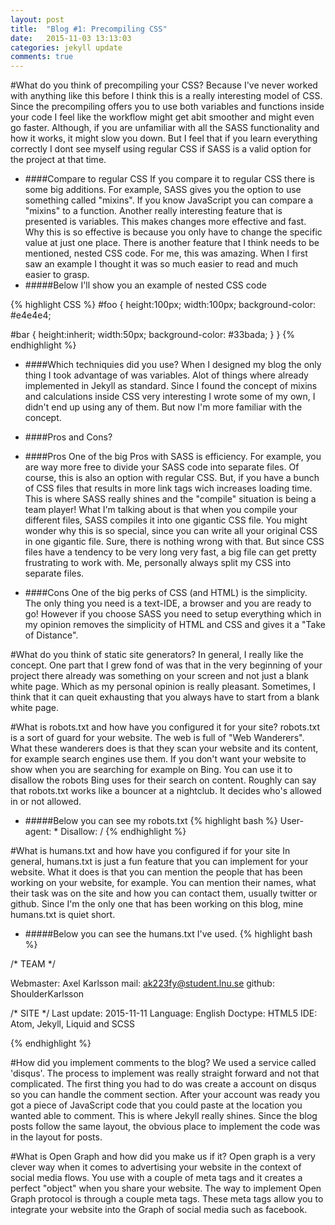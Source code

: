 ```yaml
---
layout: post
title:  "Blog #1: Precompiling CSS"
date:   2015-11-03 13:13:03
categories: jekyll update
comments: true
---
```


#What do you think of precompiling your CSS?
Because I've never worked with anything like this before I think this is a really interesting model of CSS.
Since the precompiling offers you to use both variables and functions inside your code I feel
like the workflow might get abit smoother and might even go faster. Although, if you are
unfamiliar with all the SASS functionality and how it works, it might slow you down. But I feel
that if you learn everything correctly I dont see myself using regular CSS if SASS is a valid option
for the project at that time.


* ####Compare to regular CSS
If you compare it to regular CSS there is some big additions. For example, SASS gives you the option to use
something called "mixins". If you know JavaScript you can compare a "mixins" to a function. Another really interesting
feature that is presented is variables. This makes changes more effective and fast. Why this is so effective is
because you only have to change the specific value at just one place. There is another feature that I think needs to be mentioned, nested CSS code.
For me, this was amazing. When I first saw an example I thought it was so much easier to read and much easier to grasp.
* #####Below I'll show you an example of nested CSS code

{% highlight CSS %}
#foo {
  height:100px;
  width:100px;
  background-color: #e4e4e4;

  #bar {
    height:inherit;
    width:50px;
    background-color: #33bada;
  }
}
{% endhighlight %}

* ####Which techniquies did you use?
When I designed my blog the only thing I took advantage of was variables.
Alot of things where already implemented in Jekyll as standard. Since I found the concept
of mixins and calculations inside CSS very interesting I wrote some of my own, I didn't end up using any of them.
But now I'm more familiar with the concept.

* ####Pros and Cons?
* ####Pros
One of the big Pros with SASS is efficiency. For example, you are way more free to divide your SASS code into separate files.
Of course, this is also an option with regular CSS. But, if you have a bunch of CSS files that results in more link tags wich increases loading time.
This is where SASS really shines and the "compile" situation is being a team player! What I'm talking about is that when you compile your
different files, SASS compiles it into one gigantic CSS file. You might wonder why this is so special, since you can write all your original CSS in one gigantic file.
Sure, there is nothing wrong with that. But since CSS files have a tendency to be very long very fast, a big file can get pretty frustrating to work with.
Me, personally always split my CSS into separate files.
* ####Cons
One of the big perks of CSS (and HTML) is the simplicity. The only thing you need is a text-IDE, a browser and you are ready to go! However
if you choose SASS you need to setup everything which in my opinion removes the simplicity of HTML and CSS and gives it a "Take of Distance".


#What do you think of static site generators?
In general, I really like the concept. One part that I grew fond of was that in the very beginning of your project there already was something on your screen and not just a blank white page.
Which as my personal opinion is really pleasant. Sometimes, I think that it can queit exhausting that you always have to start from a blank white page.

#What is robots.txt and how have you configured it for your site?
robots.txt is a sort of guard for your website. The web is full of "Web Wanderers".
What these wanderers does is that they scan your website and its content, for example search engines use them.
If you don't want your website to show when you are searching for example on Bing. You can use it to disallow the robots
Bing uses for their search on content. Roughly can say that robots.txt works like a bouncer at a nightclub. It decides who's allowed in or not allowed.

* #####Below you can see my robots.txt
{% highlight bash %}
User-agent: *
Disallow: /
{% endhighlight %}

#What is humans.txt and how have you configured if for your site
In general, humans.txt is just a fun feature that you can implement for your website. What it does is that you can mention the people that
has been working on your website, for example. You can mention their names, what their task was on the site and how you can contact them,
usually twitter or github. Since I'm the only one that has been working on this blog, mine humans.txt is quiet short.

* #####Below you can see the humans.txt I've used.
{% highlight bash %}

/* TEAM */

Webmaster: Axel Karlsson
mail: ak223fy@student.lnu.se
github: ShoulderKarlsson

/* SITE */
Last update: 2015-11-11
Language: English
Doctype: HTML5
IDE: Atom, Jekyll, Liquid and SCSS

{% endhighlight %}

#How did you implement comments to the blog?
We used a service called 'disqus'. The process to implement was really straight forward
and not that complicated. The first thing you had to do was create a account on disqus so you can handle the comment section.
After your account was ready you got a piece of JavaScript code that you could paste at the location you wanted able to comment.
This is where Jekyll really shines. Since the blog posts follow the same layout, the obvious place to implement the code was in the layout for posts.

#What is Open Graph and how did you make us if it?
Open graph is a very clever way when it comes to advertising your website in the context
of social media flows. You use with a couple of meta tags and it creates a perfect "object" when you share your website.
The way to implement Open Graph protocol is through a couple meta tags. These meta tags allow you to integrate your website into the Graph of social media such as facebook.
